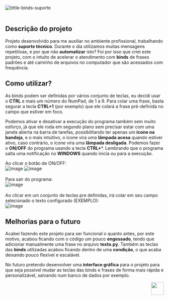 ![tittle-binds-suporte](https://user-images.githubusercontent.com/107063776/228299196-db1fa824-84ff-42e6-9dae-2dd9771edd14.png)
<br>
<br>
<h2> Descrição do projeto </h2>

  Projeto desenvolvido para me auxiliar no ambiente profissional, trabalhando como **suporte técnico**. Durante o dia utilizamos muitas mensagens repetitivas, e por que não **automatizar** isto? Foi por isso que criei este projeto, com o intuito de acelerar o atendimento com **binds** de frases padrões e até caminho de arquivos no computador que são acessados com frequência.
  
<h2> Como utilizar? </h2>
  
  As binds podem ser definidas por vários conjunto de teclas, eu decidi usar o **CTRL** e mais um número do NumPad, de 1 a 9. Para colar uma frase, basta segurar a tecla **CTRL+1** (por exemplo) que ele colará a frase pré-definida no campo que estiver em foco.
  
  Podemos ativar e desativar a execução do programa também sem muito esforço, já que ele roda em segundo plano sem precisar estar com uma janela aberta na barra de tarefas, possibilitando ter apenas um **ícone na bandeja**, e o mais intuitivo, o ícone vira uma **lâmpada acesa** quando estiver ativo, caso contrário, o ícone vira uma **lâmpada desligada**. Podemos fazer o **ON/OFF** do programa usando a tecla **CTRL+***. Lembrando que o programa salta uma notificação no **WINDOWS** quando inicia ou para a execução.
 
Ao clicar o botão de ON/OFF:
<br>
![image](https://user-images.githubusercontent.com/107063776/228305073-81ac4fd1-42cd-442f-a253-c097c1344f9d.png) ![image](https://user-images.githubusercontent.com/107063776/228305136-00475245-e01d-4ed6-aa8c-ece1fa6956e1.png)
<br>
<br>
Para sair do programa:
<br>
![image](https://user-images.githubusercontent.com/107063776/228305234-85d509a1-8400-4834-9dab-75adc6d75593.png)
<br>
<br>
Ao clicar em um conjunto de teclas pre definidas, irá colar em seu campo selecionado o texto configurado (EXEMPLO):
<br>
![image](https://user-images.githubusercontent.com/107063776/228312259-20806d1a-a70b-4ebc-b806-fc823419bdb8.png)

<h2> Melhorias para o futuro </h2> 

  Acabei fazendo este projeto para ser funcional o quanto antes, por este motivo, acabou ficando com o código um pouco **engessado**, tendo que adicionar manualmente uma frase no arquivo **texto.py**. Também as teclas das **binds** utilizadas acabou ficando dentro de uma **condição**, o que acaba deixando pouco flexível e escalável.
  
  No futuro pretendo desenvolver uma **interface gráfica** para o projeto para que seja possível mudar as teclas das binds e frases de forma mais rápida e personalizável, salvando num banco de dados por exemplo.
  
<p align="right">
  <img src="https://cdn.jsdelivr.net/gh/devicons/devicon/icons/python/python-original.svg" width="40" height="40" />
</p>
  


